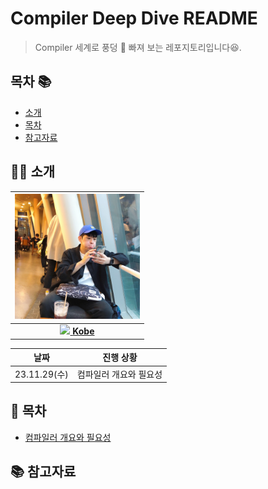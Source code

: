 # Compiler Deep Dive README

> Compiler 세계로 풍덩 🤿 빠져 보는 레포지토리입니다😆.</br>

## 목차 📚

- [소개](#-소개)
- [목차](#목차)
- [참고자료](#-참고자료)

## 🧑‍💻 소개
| <img src="https://github.com/devKobe24/BranchTest/blob/main/IMG_5424.JPG?raw=true" width="200" height="200"/> |
| :-: |
| [<img src="https://hackmd.io/_uploads/SJEQuLsEh.png" width="20"/> **Kobe**](https://github.com/devKobe24) |


| 날짜 | 진행 상황 | 
| -------- | -------- |
| 23.11.29(수) | 컴파일러 개요와 필요성 |


## 📖 목차
- [컴파일러 개요와 필요성](https://github.com/devKobe24/CompilerDeepDive/blob/main/contents/231129-overview.md)


## 📚 참고자료

